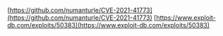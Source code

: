 [https://github.com/numanturle/CVE-2021-41773](https://github.com/numanturle/CVE-2021-41773)
[https://www.exploit-db.com/exploits/50383](https://www.exploit-db.com/exploits/50383)